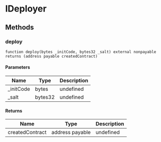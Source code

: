 # IDeployer









## Methods

### deploy

```solidity
function deploy(bytes _initCode, bytes32 _salt) external nonpayable returns (address payable createdContract)
```





#### Parameters

| Name | Type | Description |
|---|---|---|
| _initCode | bytes | undefined
| _salt | bytes32 | undefined

#### Returns

| Name | Type | Description |
|---|---|---|
| createdContract | address payable | undefined




